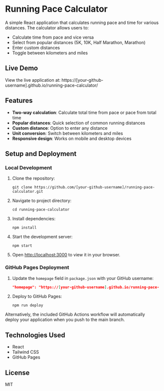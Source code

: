 # Running Pace Calculator

A simple React application that calculates running pace and time for various distances. The calculator allows users to:

- Calculate time from pace and vice versa
- Select from popular distances (5K, 10K, Half Marathon, Marathon)
- Enter custom distances
- Toggle between kilometers and miles

## Live Demo

View the live application at: https://[your-github-username].github.io/running-pace-calculator/

## Features

- **Two-way calculation**: Calculate total time from pace or pace from total time
- **Popular distances**: Quick selection of common running distances
- **Custom distance**: Option to enter any distance
- **Unit conversion**: Switch between kilometers and miles
- **Responsive design**: Works on mobile and desktop devices

## Setup and Deployment

### Local Development

1. Clone the repository:
   ```
   git clone https://github.com/[your-github-username]/running-pace-calculator.git
   ```

2. Navigate to project directory:
   ```
   cd running-pace-calculator
   ```

3. Install dependencies:
   ```
   npm install
   ```

4. Start the development server:
   ```
   npm start
   ```

5. Open [http://localhost:3000](http://localhost:3000) to view it in your browser.

### GitHub Pages Deployment

1. Update the `homepage` field in `package.json` with your GitHub username:
   ```json
   "homepage": "https://[your-github-username].github.io/running-pace-calculator"
   ```

2. Deploy to GitHub Pages:
   ```
   npm run deploy
   ```

Alternatively, the included GitHub Actions workflow will automatically deploy your application when you push to the main branch.

## Technologies Used

- React
- Tailwind CSS
- GitHub Pages

## License

MIT